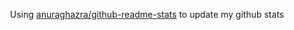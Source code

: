 
  <p align="center">
    Using <a href='https://github.com/anuraghazra/github-readme-stats'>anuraghazra/github-readme-stats</a> to update my github stats
  </p>

  

